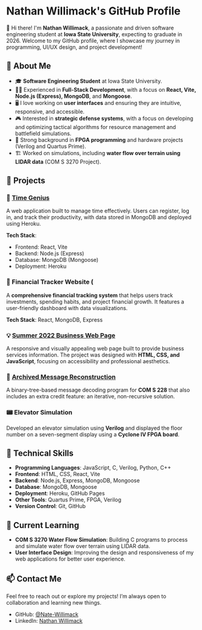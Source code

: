 # Nathan Willimack's GitHub Profile

👋 Hi there! I'm **Nathan Willimack**, a passionate and driven software engineering student at **Iowa State University**, expecting to graduate in 2026. Welcome to my GitHub profile, where I showcase my journey in programming, UI/UX design, and project development!

## 🌟 About Me

- 🎓 **Software Engineering Student** at Iowa State University.
- 👨‍💻 Experienced in **Full-Stack Development**, with a focus on **React, Vite, Node.js (Express), MongoDB**, and **Mongoose**.
- 🖥️ I love working on **user interfaces** and ensuring they are intuitive, responsive, and accessible.
- 🎮 Interested in **strategic defense systems**, with a focus on developing and optimizing tactical algorithms for resource management and battlefield simulations.
- 🔧 Strong background in **FPGA programming** and hardware projects (Verilog and Quartus Prime).
- 🏗️ Worked on simulations, including **water flow over terrain using LIDAR data** (COM S 3270 Project).

## 💼 Projects

### 🔗 [Time Genius](http://www.scheduleguru.org/)
A web application built to manage time effectively. Users can register, log in, and track their productivity, with data stored in MongoDB and deployed using Heroku.


**Tech Stack**:
- Frontend: React, Vite
- Backend: Node.js (Express)
- Database: MongoDB (Mongoose)
- Deployment: Heroku

### 💼 Financial Tracker Website (
A **comprehensive financial tracking system** that helps users track investments, spending habits, and project financial growth. It features a user-friendly dashboard with data visualizations.

**Tech Stack**: React, MongoDB, Express

### 💡 [Summer 2022 Business Web Page](https://nate-willimack.github.io/my-site/)
A responsive and visually appealing web page built to provide business services information. The project was designed with **HTML, CSS, and JavaScript**, focusing on accessibility and professional aesthetics.

### 🚀 [Archived Message Reconstruction](https://github.com/Nate-Willimack/project-4)
A binary-tree-based message decoding program for **COM S 228** that also includes an extra credit feature: an iterative, non-recursive solution.

### 📟 Elevator Simulation
Developed an elevator simulation using **Verilog** and displayed the floor number on a seven-segment display using a **Cyclone IV FPGA board**.

## 🔧 Technical Skills

- **Programming Languages**: JavaScript, C, Verilog, Python, C++
- **Frontend**: HTML, CSS, React, Vite
- **Backend**: Node.js, Express, MongoDB, Mongoose
- **Database**: MongoDB, Mongoose
- **Deployment**: Heroku, GitHub Pages
- **Other Tools**: Quartus Prime, FPGA, Verilog
- **Version Control**: Git, GitHub

## 🔭 Current Learning

- **COM S 3270 Water Flow Simulation**: Building C programs to process and simulate water flow over terrain using LIDAR data.
- **User Interface Design**: Improving the design and responsiveness of my web applications for better user experience.


## 📫 Contact Me

Feel free to reach out or explore my projects! I’m always open to collaboration and learning new things.

- GitHub: [@Nate-Willimack](https://github.com/Nate-Willimack)
- LinkedIn: [Nathan Willimack](https://www.linkedin.com/in/nathan-willimack/)

